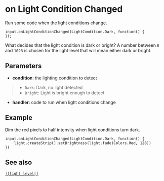 # on Light Condition Changed

Run some code when the light conditions change.

```sig
input.onLightConditionChanged(LightCondition.Dark, function() {
});
```
What decides that the light condition is dark or bright? A number between `0` and `1023` is chosen for the light level that will mean either dark or bright.

## Parameters

* **condition**: the lighting condition to detect
>  * ``Dark``: Dark, no light detected
>  * ``Bright``: Light is bright enough to detect
* **handler**: code to run when light conditions change

## Example

Dim the red pixels to half intensity when light conditions turn dark.

```blocks
input.onLightConditionChanged(LightCondition.Dark, function() {
	light.createStrip().setBrightness(light.fade(Colors.Red, 128))
})
```

## See also

[``||light level||``](/reference/input/light-level)